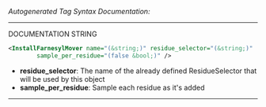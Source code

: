 <!-- THIS IS AN AUTOGENERATED FILE: Don't edit it directly, instead change the schema definition in the code itself. -->

_Autogenerated Tag Syntax Documentation:_

---
DOCUMENTATION STRING

```xml
<InstallFarnesylMover name="(&string;)" residue_selector="(&string;)"
        sample_per_residue="(false &bool;)" />
```

-   **residue_selector**: The name of the already defined ResidueSelector that will be used by this object
-   **sample_per_residue**: Sample each residue as it's added

---
